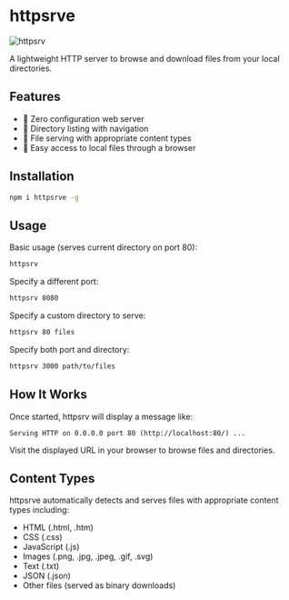 # httpsrve

![httpsrv](https://i.imgur.com/O6lZAA6.png)

A lightweight HTTP server to browse and download files from your local directories.

## Features

- 🚀 Zero configuration web server
- 📂 Directory listing with navigation
- 📄 File serving with appropriate content types
- 🔗 Easy access to local files through a browser

## Installation

```bash
npm i httpsrve -g
```

## Usage

Basic usage (serves current directory on port 80):

```bash
httpsrv
```

Specify a different port:

```bash
httpsrv 8080
```

Specify a custom directory to serve:

```bash
httpsrv 80 files
```

Specify both port and directory:

```bash
httpsrv 3000 path/to/files
```

## How It Works

Once started, httpsrv will display a message like:

```
Serving HTTP on 0.0.0.0 port 80 (http://localhost:80/) ...
```

Visit the displayed URL in your browser to browse files and directories.

## Content Types

httpsrve automatically detects and serves files with appropriate content types including:

- HTML (.html, .htm)
- CSS (.css)
- JavaScript (.js)
- Images (.png, .jpg, .jpeg, .gif, .svg)
- Text (.txt)
- JSON (.json)
- Other files (served as binary downloads)

